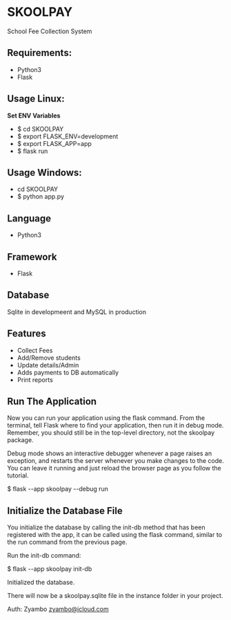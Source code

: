 # SKOOLPAY
School Fee Collection System
## Requirements:
- Python3
- Flask

## Usage Linux:
**Set ENV Variables**
- $ cd SKOOLPAY
- $ export FLASK_ENV=development
- $ export FLASK_APP=app
- $ flask run

## Usage Windows:
- cd SKOOLPAY
- $ python app.py

## Language
- Python3
## Framework
- Flask
## Database
Sqlite in developmeent and MySQL in production

## Features
- Collect Fees
- Add/Remove students
- Update details/Admin
- Adds payments to DB automatically
- Print reports

## Run The Application
Now you can run your application using the flask command. From the terminal, tell Flask where to find your application, then run it in debug mode. Remember, you should still be in the top-level directory, not the skoolpay package.

Debug mode shows an interactive debugger whenever a page raises an exception, and restarts the server whenever you make changes to the code. You can leave it running and just reload the browser page as you follow the tutorial.

$ flask --app skoolpay --debug run

## Initialize the Database File
You initialize the database by calling the init-db method that has been registered with the app, it can be called using the flask command, similar to the run command from the previous page.

Run the init-db command:

$ flask --app skoolpay init-db

Initialized the database.

There will now be a skoolpay.sqlite file in the instance folder in your project.

Auth: Zyambo <zyambo@icloud.com>
